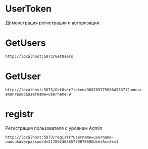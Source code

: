 # UserToken
Демонстрация регистрации и авторизации.
# GetUsers
```http
http://localhost:5073/GetUsers
```
# GetUser
```http
http://localhost:5073/GetUser?token=9607897756864268712uuuuu-emanresud&username=username-9
```

# registr
Регистрация пользователя с уровнем Admin
```http
http://localhost:5073/registr?username=username-uuuuu&userpassword=2178624686577987069&UserAcces=1
```